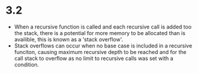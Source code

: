 # 3.2
- When a recursive function is called and each recursive call is added too the 
stack, there is a potential for more memory to be allocated than is availible, 
this is known as a 'stack overflow'.
- Stack overflows can occur when no base case is included in a recursive 
funciton, causing maximum recursive depth to be reached and for the call stack
to overflow as no limit to recursive calls was set with a condition.